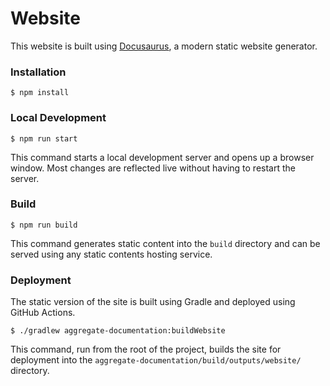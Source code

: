 # Website

This website is built using [Docusaurus](https://docusaurus.io/), a modern static website generator.

### Installation

```
$ npm install
```

### Local Development

```
$ npm run start
```

This command starts a local development server and opens up a browser window. Most changes are reflected live without having to restart the server.

### Build

```
$ npm run build
```

This command generates static content into the `build` directory and can be served using any static contents hosting service.

### Deployment

The static version of the site is built using Gradle and deployed using GitHub Actions.

```
$ ./gradlew aggregate-documentation:buildWebsite
```

This command, run from the root of the project, builds the site for deployment into the 
`aggregate-documentation/build/outputs/website/` directory.
